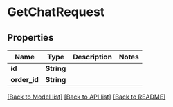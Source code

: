 # GetChatRequest

## Properties

Name | Type | Description | Notes
------------ | ------------- | ------------- | -------------
**id** | **String** |  | 
**order_id** | **String** |  | 

[[Back to Model list]](../README.md#documentation-for-models) [[Back to API list]](../README.md#documentation-for-api-endpoints) [[Back to README]](../README.md)


